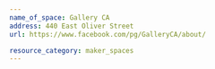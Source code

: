 ```yaml
---
name_of_space: Gallery CA
address: 440 East Oliver Street
url: https://www.facebook.com/pg/GalleryCA/about/

resource_category: maker_spaces
---
```

